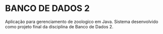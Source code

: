 # BANCO DE DADOS 2

Aplicação para gerenciamento de zoologico em Java. Sistema desenvolvido como projeto final da disciplina de Banco de Dados 2.
